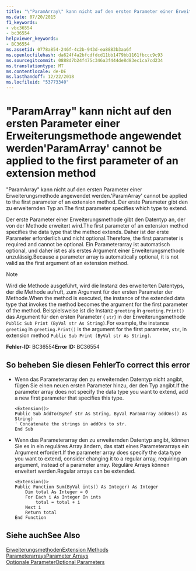 ```yaml
---
title: "\"ParamArray\" kann nicht auf den ersten Parameter einer Erweiterungsmethode angewendet werden"
ms.date: 07/20/2015
f1_keywords:
- vbc36554
- bc36554
helpviewer_keywords:
- BC36554
ms.assetid: 0778a854-246f-4c2b-943d-ea8883b3aa6f
ms.openlocfilehash: da624f4a2bfcdfdcd11bb1479bb1161fbccc9c93
ms.sourcegitcommit: 0888d7b24f475c346a3f444de8d83ec1ca7cd234
ms.translationtype: MT
ms.contentlocale: de-DE
ms.lasthandoff: 12/22/2018
ms.locfileid: "53773340"
---
```

# <a name="paramarray-cannot-be-applied-to-the-first-parameter-of-an-extension-method"></a><span data-ttu-id="513e7-102">"ParamArray" kann nicht auf den ersten Parameter einer Erweiterungsmethode angewendet werden</span><span class="sxs-lookup"><span data-stu-id="513e7-102">'ParamArray' cannot be applied to the first parameter of an extension method</span></span>
<span data-ttu-id="513e7-103">"ParamArray" kann nicht auf den ersten Parameter einer Erweiterungsmethode angewendet werden.</span><span class="sxs-lookup"><span data-stu-id="513e7-103">'ParamArray' cannot be applied to the first parameter of an extension method.</span></span> <span data-ttu-id="513e7-104">Der erste Parameter gibt den zu erweiternden Typ an.</span><span class="sxs-lookup"><span data-stu-id="513e7-104">The first parameter specifies which type to extend.</span></span>  
  
 <span data-ttu-id="513e7-105">Der erste Parameter einer Erweiterungsmethode gibt den Datentyp an, der von der Methode erweitert wird.</span><span class="sxs-lookup"><span data-stu-id="513e7-105">The first parameter of an extension method specifies the data type that the method extends.</span></span> <span data-ttu-id="513e7-106">Daher ist der erste Parameter erforderlich und nicht optional.</span><span class="sxs-lookup"><span data-stu-id="513e7-106">Therefore, the first parameter is required and cannot be optional.</span></span> <span data-ttu-id="513e7-107">Ein Parameterarray ist automatisch optional, und daher ist es als erstes Argument einer Erweiterungsmethode unzulässig.</span><span class="sxs-lookup"><span data-stu-id="513e7-107">Because a parameter array is automatically optional, it is not valid as the first argument of an extension method.</span></span>  
  
> [!NOTE]
>  <span data-ttu-id="513e7-108">Wird die Methode ausgeführt, wird die Instanz des erweiterten Datentyps, der die Methode aufruft, zum Argument für den ersten Parameter der Methode.</span><span class="sxs-lookup"><span data-stu-id="513e7-108">When the method is executed, the instance of the extended data type that invokes the method becomes the argument for the first parameter of the method.</span></span> <span data-ttu-id="513e7-109">Beispielsweise ist die Instanz `greeting` in `greeting.Print()` das Argument für den ersten Parameter ( `str`) in der Erweiterungsmethode `Public Sub Print (ByVal str As String)`.</span><span class="sxs-lookup"><span data-stu-id="513e7-109">For example, the instance `greeting` in `greeting.Print()` is the argument for the first parameter, `str`, in extension method `Public Sub Print (ByVal str As String)`.</span></span>  
  
 <span data-ttu-id="513e7-110">**Fehler-ID:** BC36554</span><span class="sxs-lookup"><span data-stu-id="513e7-110">**Error ID:** BC36554</span></span>  
  
## <a name="to-correct-this-error"></a><span data-ttu-id="513e7-111">So beheben Sie diesen Fehler</span><span class="sxs-lookup"><span data-stu-id="513e7-111">To correct this error</span></span>  
  
-   <span data-ttu-id="513e7-112">Wenn das Parameterarray den zu erweiternden Datentyp nicht angibt, fügen Sie einen neuen ersten Parameter hinzu, der den Typ angibt.</span><span class="sxs-lookup"><span data-stu-id="513e7-112">If the parameter array does not specify the data type you want to extend, add a new first parameter that specifies this type.</span></span>  
  
    ```  
    <Extension()>  
    Public Sub AddTo(ByRef str As String, ByVal ParamArray addOns() As String)  
    ' Concatenate the strings in addOns to str.  
    End Sub  
    ```  
  
-   <span data-ttu-id="513e7-113">Wenn das Parameterarray den zu erweiternden Datentyp angibt, können Sie es in ein reguläres Array ändern, das statt eines Parameterarrays ein Argument erfordert.</span><span class="sxs-lookup"><span data-stu-id="513e7-113">If the parameter array does specify the data type you want to extend, consider changing it to a regular array, requiring an argument, instead of a parameter array.</span></span> <span data-ttu-id="513e7-114">Reguläre Arrays können erweitert werden.</span><span class="sxs-lookup"><span data-stu-id="513e7-114">Regular arrays can be extended.</span></span>  
  
    ```  
    <Extension()>  
    Public Function Sum(ByVal ints() As Integer) As Integer  
        Dim total As Integer = 0  
        For Each i As Integer In ints  
            total = total + i  
        Next i  
        Return total  
    End Function  
    ```  
  
## <a name="see-also"></a><span data-ttu-id="513e7-115">Siehe auch</span><span class="sxs-lookup"><span data-stu-id="513e7-115">See Also</span></span>  
 [<span data-ttu-id="513e7-116">Erweiterungsmethoden</span><span class="sxs-lookup"><span data-stu-id="513e7-116">Extension Methods</span></span>](../../visual-basic/programming-guide/language-features/procedures/extension-methods.md)  
 [<span data-ttu-id="513e7-117">Parameterarrays</span><span class="sxs-lookup"><span data-stu-id="513e7-117">Parameter Arrays</span></span>](../../visual-basic/programming-guide/language-features/procedures/parameter-arrays.md)  
 [<span data-ttu-id="513e7-118">Optionale Parameter</span><span class="sxs-lookup"><span data-stu-id="513e7-118">Optional Parameters</span></span>](../../visual-basic/programming-guide/language-features/procedures/optional-parameters.md)
